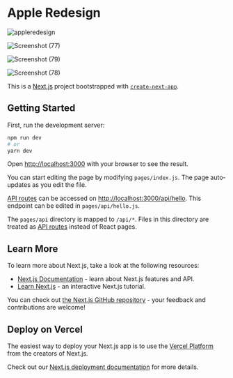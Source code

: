 # Apple Redesign

![appleredesign](https://user-images.githubusercontent.com/100989693/202894586-2fcd0623-c15f-4e30-b2a2-08b923bfb011.png)

![Screenshot (77)](https://user-images.githubusercontent.com/100989693/202894700-0491cbbe-0734-47a3-b3ac-7c616417a32a.png)

![Screenshot (79)](https://user-images.githubusercontent.com/100989693/202894725-48f532dd-1247-4c1f-8614-ff8ccb2d325e.png)

![Screenshot (78)](https://user-images.githubusercontent.com/100989693/202894714-0d6cd4f2-a70f-44ca-8465-cb84993aa4cc.png)



This is a [Next.js](https://nextjs.org/) project bootstrapped with [`create-next-app`](https://github.com/vercel/next.js/tree/canary/packages/create-next-app).

## Getting Started

First, run the development server:

```bash
npm run dev
# or
yarn dev
```

Open [http://localhost:3000](http://localhost:3000) with your browser to see the result.

You can start editing the page by modifying `pages/index.js`. The page auto-updates as you edit the file.

[API routes](https://nextjs.org/docs/api-routes/introduction) can be accessed on [http://localhost:3000/api/hello](http://localhost:3000/api/hello). This endpoint can be edited in `pages/api/hello.js`.

The `pages/api` directory is mapped to `/api/*`. Files in this directory are treated as [API routes](https://nextjs.org/docs/api-routes/introduction) instead of React pages.

## Learn More

To learn more about Next.js, take a look at the following resources:

- [Next.js Documentation](https://nextjs.org/docs) - learn about Next.js features and API.
- [Learn Next.js](https://nextjs.org/learn) - an interactive Next.js tutorial.

You can check out [the Next.js GitHub repository](https://github.com/vercel/next.js/) - your feedback and contributions are welcome!

## Deploy on Vercel

The easiest way to deploy your Next.js app is to use the [Vercel Platform](https://vercel.com/new?utm_medium=default-template&filter=next.js&utm_source=create-next-app&utm_campaign=create-next-app-readme) from the creators of Next.js.

Check out our [Next.js deployment documentation](https://nextjs.org/docs/deployment) for more details.
